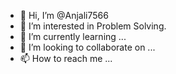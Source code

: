 - 👋 Hi, I’m @Anjali7566
- 👀 I’m interested in Problem Solving.
- 🌱 I’m currently learning ...
- 💞️ I’m looking to collaborate on ...
- 📫 How to reach me ...

<!---
Anjali7566/Anjali7566 is a ✨ special ✨ repository because its `README.md` (this file) appears on your GitHub profile.
You can click the Preview link to take a look at your changes.
--->
